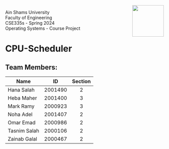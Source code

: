 <img src="https://eng.asu.edu.eg/img/logo.png" width="100" align="right">

Ain Shams University  
Faculty of Engineering  
CSE335s - Spring 2024  
Operating Systems - Course Project

# CPU-Scheduler

## Team Members:
|Name|ID|Section|
|-|:-:|:-:|
|Hana Salah|2001490|2|
|Heba Maher|2001400|3|
|Mark Ramy|2000923|3|
|Noha Adel|2001407|2|
|Omar Emad|2000986|2|
|Tasnim Salah|2000106|2|
|Zainab Galal|2000467|2|
